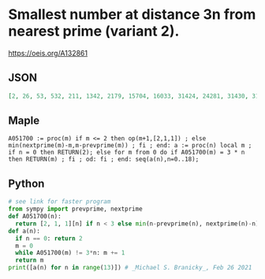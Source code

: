 # Smallest number at distance 3n from nearest prime \(variant 2\)\.
https://oeis.org/A132861
## JSON
```JSON
[2, 26, 53, 532, 211, 1342, 2179, 15704, 16033, 31424, 24281, 31430, 31433, 155960, 58831, 360698, 206699, 370312, 370315, 492170, 1357261, 1357264, 1357267, 2010802, 2010805, 4652428, 12485141, 17051788, 17051791, 17051794, 11117213, 20831416, 10938023, 20831422]
```
## Maple
```Maple
A051700 := proc(m) if m <= 2 then op(m+1,[2,1,1]) ; else min(nextprime(m)-m,m-prevprime(m)) ; fi ; end: a := proc(n) local m ; if n = 0 then RETURN(2); else for m from 0 do if A051700(m) = 3 * n then RETURN(m) ; fi ; od: fi ; end: seq(a(n),n=0..18);
```
## Python
```Python
# see link for faster program
from sympy import prevprime, nextprime
def A051700(n):
  return [2, 1, 1][n] if n < 3 else min(n-prevprime(n), nextprime(n)-n)
def a(n):
  if n == 0: return 2
  m = 0
  while A051700(m) != 3*n: m += 1
  return m
print([a(n) for n in range(13)]) # _Michael S. Branicky_, Feb 26 2021
```
